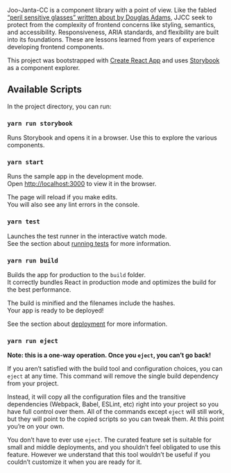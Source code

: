 Joo-Janta-CC is a component library with a point of view. Like the fabled [“peril sensitive glasses” written about by Douglas Adams](https://www.goodreads.com/quotes/472095-joo-janta-200-super-chromatic-peril-sensitive-sunglasses-have-been-specially), JJCC seek to protect from the complexity of frontend concerns like styling, semantics, and accessibility. Responsiveness, ARIA standards, and flexibility are built into its foundations. These are lessons learned from years of experience developing frontend components. 

This project was bootstrapped with [Create React App](https://github.com/facebook/create-react-app) and uses [Storybook](https://storybook.js.org/) as a component explorer.

## Available Scripts

In the project directory, you can run:

### `yarn run storybook`

Runs Storybook and opens it in a browser. Use this to explore the various components.

### `yarn start`

Runs the sample app in the development mode.<br>
Open [http://localhost:3000](http://localhost:3000) to view it in the browser.

The page will reload if you make edits.<br>
You will also see any lint errors in the console.

### `yarn test`

Launches the test runner in the interactive watch mode.<br>
See the section about [running tests](https://facebook.github.io/create-react-app/docs/running-tests) for more information.

### `yarn run build`

Builds the app for production to the `build` folder.<br>
It correctly bundles React in production mode and optimizes the build for the best performance.

The build is minified and the filenames include the hashes.<br>
Your app is ready to be deployed!

See the section about [deployment](https://facebook.github.io/create-react-app/docs/deployment) for more information.

### `yarn run eject`

**Note: this is a one-way operation. Once you `eject`, you can’t go back!**

If you aren’t satisfied with the build tool and configuration choices, you can `eject` at any time. This command will remove the single build dependency from your project.

Instead, it will copy all the configuration files and the transitive dependencies (Webpack, Babel, ESLint, etc) right into your project so you have full control over them. All of the commands except `eject` will still work, but they will point to the copied scripts so you can tweak them. At this point you’re on your own.

You don’t have to ever use `eject`. The curated feature set is suitable for small and middle deployments, and you shouldn’t feel obligated to use this feature. However we understand that this tool wouldn’t be useful if you couldn’t customize it when you are ready for it.
